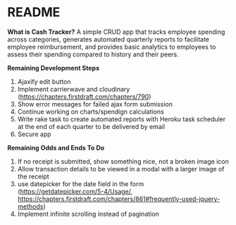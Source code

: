 # README

**What is Cash Tracker?**
A simple CRUD app that tracks employee spending across categories, generates automated quarterly reports to facilitate employee reimbursement, and provides basic analytics to employees to assess their spending compared to history and their peers.

**Remaining Development Steps**

1. Ajaxify edit button
2. Implement carrierwave and cloudinary (https://chapters.firstdraft.com/chapters/790)
3. Show error messages for failed ajax form submission
3. Continue working on charts/spendign calculations
4. Write rake task to create automated reports with Heroku task scheduler at the end of each quarter to be delivered by email
5. Secure app

**Remaining Odds and Ends To Do**
1. If no receipt is submitted, show something nice, not a broken image icon
2. Allow transaction details to be viewed in a modal with a larger image of the receipt
3. use datepicker for the date field in the form (https://getdatepicker.com/5-4/Usage/, https://chapters.firstdraft.com/chapters/861#frequently-used-jquery-methods)
4. Implement infinite scrolling instead of pagination 